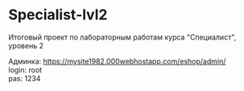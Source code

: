 # Specialist-lvl2
Итоговый проект по лабораторным работам курса "Специалист", уровень 2 <br>

Админка: https://mysite1982.000webhostapp.com/eshop/admin/<br>
login: root<br>
pas: 1234<br>
